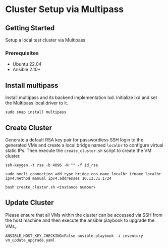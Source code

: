 # Cluster Setup via Multipass

## Getting Started

Setup a local test cluster via Multipass

### Prerequisites

- Ubuntu 22.04
- Ansible 2.10+

## Install multipass

Install multipass and its backend implementation lxd. Initialize lxd and set the Multipass local driver to it.

```shell
sudo snap install multipass
```

## Create Cluster

Generate a default RSA key pair for passwordless SSH login to the generated VMs and create a local bridge
named `localbr` to configure virtual static IPs. Then execute the `create_cluster.sh` script to create the VM cluster.

```shell
ssh-keygen -t rsa -b 4096 -N "" -f id_rsa

sudo nmcli connection add type bridge con-name localbr ifname localbr ipv4.method manual ipv4.addresses 10.13.31.1/24
 
bash create_cluster.sh <instance number>
```

## Update Cluster

Please ensure that all VMs within the cluster can be accessed via SSH from the host machine and then execute the ansible
playbook to upgrade the VMs。

```shell
ANSIBLE_HOST_KEY_CHECKING=False ansible-playbook -i inventory vm_update_upgrade.yaml
```                                                                      